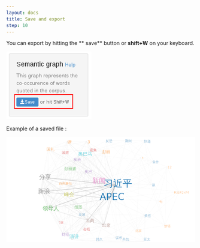 ```yaml
---
layout: docs
title: Save and export
step: 10
---
```


You can export by hitting the ** save** button or **shift+W** on your keyboard.

![topogram save](/uploads/topogram_save.png)

Example of a saved file :

![saved_file](/uploads/saved_file.png)
